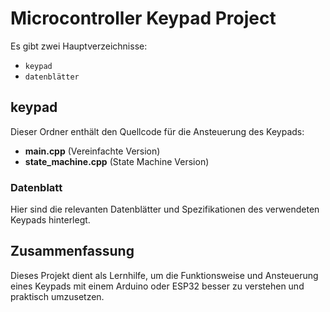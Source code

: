 
# Microcontroller Keypad Project

Es gibt zwei Hauptverzeichnisse:

- `keypad`
- `datenblätter`

## keypad

Dieser Ordner enthält den Quellcode für die Ansteuerung des Keypads:

- **main.cpp** (Vereinfachte Version)
- **state_machine.cpp** (State Machine Version)

### Datenblatt

Hier sind die relevanten Datenblätter und Spezifikationen des verwendeten Keypads hinterlegt.

## Zusammenfassung

Dieses Projekt dient als Lernhilfe, um die Funktionsweise und Ansteuerung eines Keypads mit einem Arduino oder ESP32 besser zu verstehen und praktisch umzusetzen.
